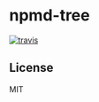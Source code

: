 # npmd-tree

[![travis](https://travis-ci.org/dominictarr/npmd-tree.png?branch=master)
](https://travis-ci.org/dominictarr/npmd-tree)

## License

MIT
